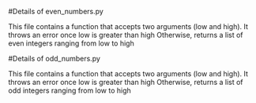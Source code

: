 #Details of even_numbers.py

This file contains a function that accepts two arguments (low and high). It throws an error once low is greater than high
Otherwise, returns a list of even integers ranging from low to high


#Details of odd_numbers.py

This file contains a function that accepts two arguments (low and high). It throws an error once low is greater than high
Otherwise, returns a list of odd integers ranging from low to high